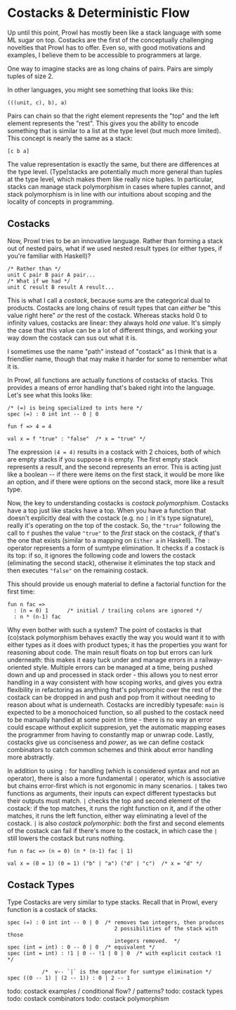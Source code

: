 # Costacks & Deterministic Flow
Up until this point, Prowl has mostly been like a stack language with some ML sugar on top. Costacks are the first of the conceptually challenging novelties that Prowl has to offer. Even so, with good motivations and examples, I believe them to be accessible to programmers at large. 

One way to imagine stacks are as long chains of pairs. Pairs are simply tuples of size 2. 

In other languages, you might see something that looks like this: 
```
(((unit, c), b), a)
```
Pairs can chain so that the right element represents the "top" and the left element represents the "rest". This gives you the ability to encode something that is similar to a list at the type level (but much more limited). This concept is nearly the same as a stack: 
```
[c b a]
```
The value representation is exactly the same, but there are differences at the type level. (Type)stacks are potentially much more general than tuples at the type level, which makes them like really nice tuples. In particular, stacks can manage stack polymorphism in cases where tuples cannot, and stack polymorphism is in line with our intuitions about scoping and the locality of concepts in programming. 

## Costacks

Now, Prowl tries to be an innovative language. Rather than forming a stack out of nested pairs, what if we used nested result types (or either types, if you're familiar with Haskell)? 

```
/* Rather than */
unit C pair B pair A pair...
/* What if we had */
unit C result B result A result...
```

This is what I call a *costack*, because sums are the categorical dual to products. Costacks are long chains of result types that can *either* be "this value right here" *or* the rest of the costack. Whereas stacks hold 0 to infinity values, costacks are linear: they always hold *one* value. It's simply the case that this value can be a lot of different things, and working your way down the costack can sus out what it is. 

I sometimes use the name "path" instead of "costack" as I think that is a friendlier name, though that may make it harder for some to remember what it is. 

In Prowl, all functions are actually functions of costacks of stacks. This provides a means of error handling that's baked right into the language. Let's see what this looks like: 

```
/* (=) is being specialized to ints here */
spec (=) : 0 int int -- 0 | 0

fun f => 4 = 4

val x = f "true" : "false"  /* x = "true" */
```

The expression `(4 = 4)` results in a costack with 2 choices, both of which are empty stacks if you suppose `0` is empty. The first empty stack represents a result, and the second represents an error. This is acting just like a boolean -- if there were items on the first stack, it would be more like an option, and if there were options on the second stack, more like a result type. 

Now, the key to understanding costacks is *costack polymorphism*. Costacks have a top just like stacks have a top. When you have a function that doesn't explicitly deal with the costack (e.g. no `|` in it's type signature), really it's operating on the top of the costack. So, the `"true"` following the call to `f` pushes the value `"true"` to the *first* stack on the costack, *if* that's the one that exists (similar to a mapping on `Either a` in Haskell). The `:` operator represents a form of sumtype elimination. It checks if a costack is its top: if so, it ignores the following code and lowers the costack (eliminating the second stack), otherwise it eliminates the top stack and then executes `"false"` on the remaining costack. 

This should provide us enough material to define a factorial function for the first time: 
```
fun n fac => 
  : (n = 0) 1      /* initial / trailing colons are ignored */
  : n * (n-1) fac
```

Why even bother with such a system? The point of costacks is that (co)stack polymorphism behaves exactly the way you would want it to with either types as it does with product types; it has the properties you want for reasoning about code. The main result floats on top but errors can lurk underneath: this makes it easy tuck under and manage errors in a railway-oriented style. Multiple errors can be managed at a time, being pushed down and up and processed in stack order - this allows you to nest error handling in a way consistent with how scoping works, and gives you extra flexibility in refactoring as anything that's polymorphic over the rest of the costack can be dropped in and push and pop from it without needing to reason about what is underneath. Costacks are incredibly typesafe: `main` is expected to be a monochoiced function, so all pushed to the costack need to be manually handled at some point in time - there is no way an error could escape without explicit suppresion, yet the automatic mapping eases the programmer from having to constantly map or unwrap code. Lastly, costacks give us conciseness and *power*, as we can define costack combinators to catch common schemes and think about error handling more abstractly. 

In addition to using `:` for handling (which is considered syntax and not an operator), there is also a more fundamental `|` operator, which is associative but chains error-first which is not ergonomic in many scenarios. `|` takes two functions as arguments, their inputs can expect different typestacks but their outputs must match. `|` checks the top and second element of the costack: if the top matches, it runs the right function on it, and if the other matches, it runs the left function, either way eliminating a level of the costack. `|` is also *costack polymorphic*: *both* the first and second elements of the costack can fail if there's more to the costack, in which case the `|` still lowers the costack but runs nothing. 
```
fun n fac => (n = 0) (n * (n-1) fac | 1)

val x = (0 = 1) (0 = 1) ("b" | "a") ("d" | "c")  /* x = "d" */
```

## Costack Types
Type Costacks are very similar to type stacks. Recall that in Prowl, every function is a costack of stacks. 
```
spec (=) : 0 int int -- 0 | 0  /* removes two integers, then produces 
                                  2 possibilities of the stack with those 
                                  integers removed.  */
spec (int = int) : 0 -- 0 | 0  /* equivalent */
spec (int = int) : !1 | 0 -- !1 | 0 | 0  /* with explicit costack !1 */

           /*  v-- `|` is the operator for sumtype elimination */
spec ((0 -- 1) | (2 -- 1)) : 0 | 2 -- 1
```



todo: costack examples
/ conditional flow?
/ patterns? 
todo: costack types
todo: costack combinators
todo: costack polymorphism